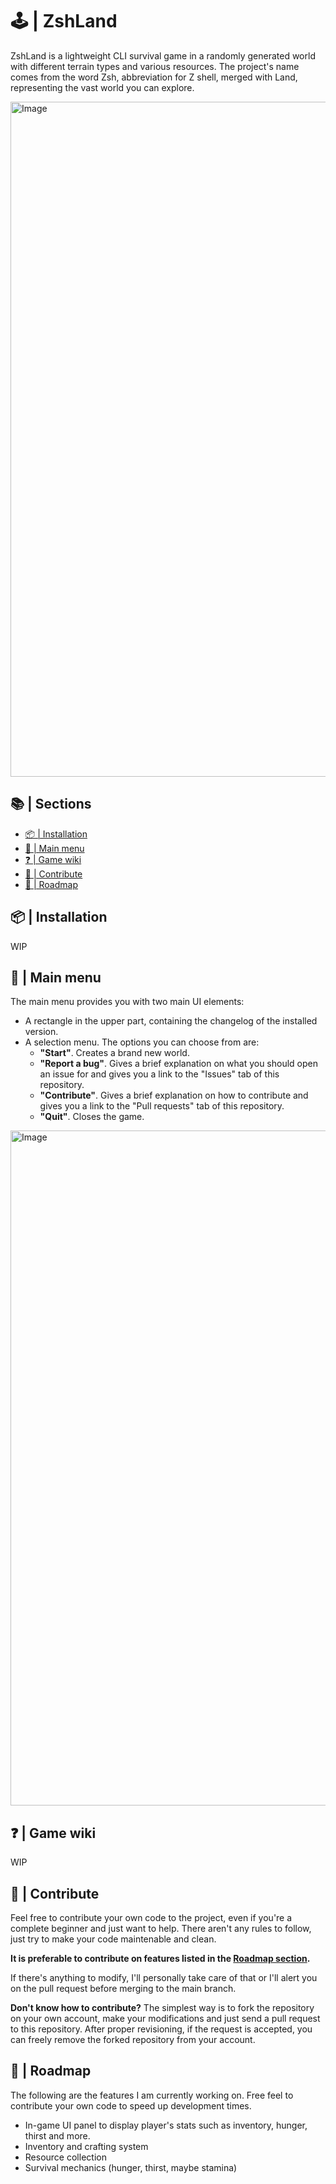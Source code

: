 # 🕹️ | ZshLand
ZshLand is a lightweight CLI survival game in a randomly generated world with different terrain types and various resources. The project's name comes from the word Zsh, abbreviation for Z shell, merged with Land, representing the vast world you can explore.

<img width="1920" height="1080" alt="Image" src="https://github.com/user-attachments/assets/45916444-1a5c-4ca9-8543-b7c7f1deaaa8" />

## 📚 | Sections
- [📦 | Installation](#--installation)
- [📜 | Main menu](#--main-menu)
- [❓ | Game wiki](#--game-wiki)
- [📲 | Contribute](#--contribute)
- [🚧 | Roadmap](#--roadmap)

## 📦 | Installation
WIP

## 📜 | Main menu
The main menu provides you with two main UI elements:
- A rectangle in the upper part, containing the changelog of the installed version.
-  A selection menu. The options you can choose from are:
   - **"Start"**. Creates a brand new world.
   -  **"Report a bug"**. Gives a brief explanation on what you should open an issue for and gives you a link to the "Issues" tab of this repository.
   -  **"Contribute"**. Gives a brief explanation on how to contribute and gives you a link to the "Pull requests" tab of this repository.
   -  **"Quit"**. Closes the game.
  
<img width="1920" height="1080" alt="Image" src="https://github.com/user-attachments/assets/94e63bae-7a34-4df5-8797-3eb4f09b4d8c" />

## ❓ | Game wiki
WIP

## 📲 | Contribute
Feel free to contribute your own code to the project, even if you're a complete beginner and just want to help.
There aren't any rules to follow, just try to make your code maintenable and clean.

**It is preferable to contribute on features listed in the [Roadmap section](#--roadmap).**

If there's anything to modify, I'll personally take care of that or I'll alert you on the pull request before merging to the main branch.

**Don't know how to contribute?**
The simplest way is to fork the repository on your own account, make your modifications and just send a pull request to this repository. After proper revisioning, if the request is accepted, you can freely remove the forked repository from your account.

## 🚧 | Roadmap
The following are the features I am currently working on. Free feel to contribute your own code to speed up development times.
- In-game UI panel to display player's stats such as inventory, hunger, thirst and more.
- Inventory and crafting system
- Resource collection
- Survival mechanics (hunger, thirst, maybe stamina)
